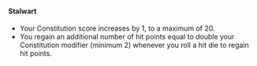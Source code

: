 #### Stalwart

- Your Constitution score increases by 1, to a maximum of 20.
- You regain an additional number of hit points equal to double your Constitution modifier (minimum 2) whenever you roll a hit die to regain hit points.
